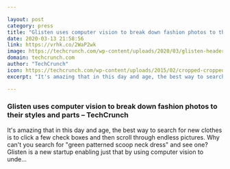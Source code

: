 ```yaml
---

layout: post
category: press
title: "Glisten uses computer vision to break down fashion photos to their styles and parts"
date: 2020-03-13 21:58:56
link: https://vrhk.co/2WaP2wk
image: https://techcrunch.com/wp-content/uploads/2020/03/glisten-header.jpg?w=673
domain: techcrunch.com
author: "TechCrunch"
icon: https://techcrunch.com/wp-content/uploads/2015/02/cropped-cropped-favicon-gradient.png?w=180
excerpt: "It's amazing that in this day and age, the best way to search for new clothes is to click a few check boxes and then scroll through endless pictures. Why can't you search for \"green patterned scoop neck dress\" and see one? Glisten is a new startup enabling just that by using computer vision to unde…"

---
```


### Glisten uses computer vision to break down fashion photos to their styles and parts – TechCrunch

It's amazing that in this day and age, the best way to search for new clothes is to click a few check boxes and then scroll through endless pictures. Why can't you search for "green patterned scoop neck dress" and see one? Glisten is a new startup enabling just that by using computer vision to unde…